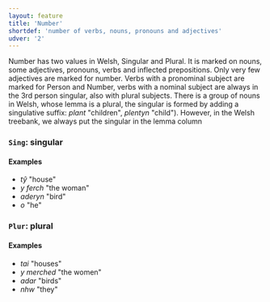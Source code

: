 ```yaml
---
layout: feature
title: 'Number'
shortdef: 'number of verbs, nouns, pronouns and adjectives'
udver: '2'
---
```


Number has two values in Welsh, Singular and Plural. It is marked on nouns, some adjectives, pronouns, verbs and inflected prepositions. Only very few adjectives are marked for number.
Verbs with a pronominal subject are marked for Person and Number, verbs with a nominal subject 
are always in the 3rd person singular, also with plural subjects.
There is a group of nouns in Welsh, whose lemma is a plural, the singular is formed by adding a singulative suffix: _plant_ "children", _plentyn_ "child"). However, in the Welsh treebank, we always put the singular in the lemma column


### <a name="Sing">`Sing`</a>: singular

#### Examples

* _tŷ_ "house"
* _y ferch_ "the woman"
* _aderyn_ "bird"
* _o_ "he"

### <a name="Plur">`Plur`</a>: plural

#### Examples

* _tai_ "houses"
* _y merched_ "the women"
* _adar_ "birds"
* _nhw_ "they"

<!-- Interlanguage links updated So kvě 14 19:02:24 CEST 2022 -->
